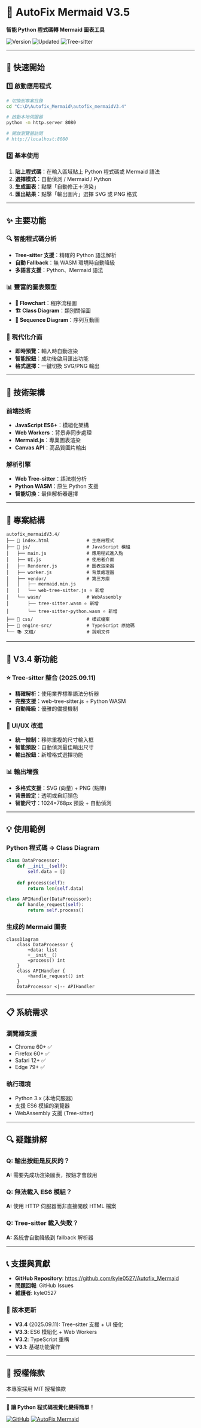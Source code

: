 # 🎯 AutoFix Mermaid V3.5

**智能 Python 程式碼轉 Mermaid 圖表工具**

![Version](https://img.shields.io/badge/version-3.4-blue.svg)
![Updated](https://img.shields.io/badge/updated-2025.09.11-green.svg)
![Tree-sitter](https://img.shields.io/badge/tree--sitter-enabled-orange.svg)

---

## 🚀 快速開始

### 1️⃣ 啟動應用程式
```bash
# 切換到專案目錄
cd "C:\D\Autofix_Mermaid\autofix_mermaidV3.4"

# 啟動本地伺服器  
python -m http.server 8080

# 開啟瀏覽器訪問
# http://localhost:8080
```

### 2️⃣ 基本使用
1. **貼上程式碼**：在輸入區域貼上 Python 程式碼或 Mermaid 語法
2. **選擇模式**：自動偵測 / Mermaid / Python
3. **生成圖表**：點擊「自動修正＋渲染」
4. **匯出結果**：點擊「輸出圖片」選擇 SVG 或 PNG 格式

---

## ✨ 主要功能

### 🔍 智能程式碼分析
- **Tree-sitter 支援**：精確的 Python 語法解析
- **自動 Fallback**：無 WASM 環境時自動降級  
- **多語言支援**：Python、Mermaid 語法

### 📊 豐富的圖表類型
- **🌊 Flowchart**：程序流程圖
- **🏗️ Class Diagram**：類別關係圖
- **🔄 Sequence Diagram**：序列互動圖

### 🎨 現代化介面
- **即時預覽**：輸入時自動渲染
- **智能按鈕**：成功後啟用匯出功能
- **格式選擇**：一鍵切換 SVG/PNG 輸出

---

## 🔧 技術架構

### 前端技術
- **JavaScript ES6+**：模組化架構
- **Web Workers**：背景非同步處理  
- **Mermaid.js**：專業圖表渲染
- **Canvas API**：高品質圖片輸出

### 解析引擎  
- **Web Tree-sitter**：語法樹分析
- **Python WASM**：原生 Python 支援
- **智能切換**：最佳解析器選擇

---

## 📁 專案結構

```
autofix_mermaidV3.4/
├── 📄 index.html              # 主應用程式
├── 📁 js/                     # JavaScript 模組
│   ├── main.js               # 應用程式進入點
│   ├── UI.js                 # 使用者介面
│   ├── Renderer.js           # 圖表渲染器
│   ├── worker.js             # 背景處理器
│   ├── vendor/               # 第三方庫
│   │   ├── mermaid.min.js
│   │   └── web-tree-sitter.js ⭐ 新增
│   └── wasm/                 # WebAssembly
│       ├── tree-sitter.wasm ⭐ 新增
│       └── tree-sitter-python.wasm ⭐ 新增
├── 📁 css/                    # 樣式檔案
├── 📁 engine-src/             # TypeScript 原始碼
└── 📚 文檔/                   # 說明文件
```

---

## 🎯 V3.4 新功能

### ⭐ Tree-sitter 整合 (2025.09.11)
- **精確解析**：使用業界標準語法分析器
- **完整支援**：web-tree-sitter.js + Python WASM
- **自動降級**：優雅的備援機制

### 🎨 UI/UX 改進
- **統一控制**：移除重複的尺寸輸入框
- **智能預設**：自動偵測最佳輸出尺寸
- **輸出按鈕**：新增格式選擇功能

### 📊 輸出增強
- **多格式支援**：SVG (向量) + PNG (點陣)
- **背景設定**：透明或自訂顏色
- **智能尺寸**：1024×768px 預設 + 自動偵測

---

## 💡 使用範例

### Python 程式碼 → Class Diagram
```python
class DataProcessor:
    def __init__(self):
        self.data = []
    
    def process(self):
        return len(self.data)

class APIHandler(DataProcessor):
    def handle_request(self):
        return self.process()
```

### 生成的 Mermaid 圖表
```mermaid
classDiagram
    class DataProcessor {
        +data: list
        +__init__()
        +process() int
    }
    class APIHandler {
        +handle_request() int
    }
    DataProcessor <|-- APIHandler
```

---

## 📋 系統需求

### 瀏覽器支援
- Chrome 60+ ✅
- Firefox 60+ ✅  
- Safari 12+ ✅
- Edge 79+ ✅

### 執行環境
- Python 3.x (本地伺服器)
- 支援 ES6 模組的瀏覽器
- WebAssembly 支援 (Tree-sitter)

---

## 🔍 疑難排解

### Q: 輸出按鈕是反灰的？
**A:** 需要先成功渲染圖表，按鈕才會啟用

### Q: 無法載入 ES6 模組？  
**A:** 使用 HTTP 伺服器而非直接開啟 HTML 檔案

### Q: Tree-sitter 載入失敗？
**A:** 系統會自動降級到 fallback 解析器

---

## 📞 支援與貢獻

- **GitHub Repository**: https://github.com/kyle0527/Autofix_Mermaid
- **問題回報**: GitHub Issues
- **維護者**: kyle0527

### 🔄 版本更新
- **V3.4** (2025.09.11): Tree-sitter 支援 + UI 優化
- **V3.3**: ES6 模組化 + Web Workers  
- **V3.2**: TypeScript 重構
- **V3.1**: 基礎功能實作

---

## 📜 授權條款

本專案採用 MIT 授權條款

---

**🎉 讓 Python 程式碼視覺化變得簡單！**

[![GitHub](https://img.shields.io/badge/GitHub-kyle0527-blue.svg)](https://github.com/kyle0527)
[![AutoFix Mermaid](https://img.shields.io/badge/AutoFix-Mermaid-green.svg)](https://github.com/kyle0527/Autofix_Mermaid)
